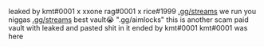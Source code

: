leaked by kmt#0001 x xxone rag#0001 x rice#1999 [.gg/streams](https://discord.gg/streams) we run you niggas 
 [.gg/streams](https://discord.gg/streams) best vault😭
  ".gg/aimlocks" this is another scam paid vault with leaked and pasted shit in it 
ended by kmt#0001
kmt#0001 was here
